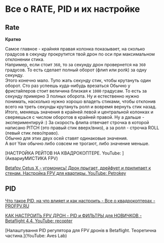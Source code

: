 # Все о RATE, PID и их настройке

## Rate

**Кратко**

Самое главное - крайняя правая колонка показывает, на сколько градусов в секунду прокрутится твой дрон по оси при максимальном отклонении стика.  
Например, если стоит `360`, то за секунду дрон провернется на `360` градусов. То есть сделает полный оборот (флип или ролk) за одну секунду.  
Этого конечно мало. Тупо жать секунду стик, чтобы крутануть один оборот. Сто раз успеешь куда-нибудь врезаться
Обычно у фристайлеров стоит величина близкая к `1000` градусам. То есть за секунду примерно 3 полных оборота. Ну и естественно нужно понимать, насколько нужно хорошо владеть стиками, чтобы отклонив всего на треть секунды крутануть ролл и вовремя вернуть стик назад.  
Итого, меняешь значения в крайней левой и центральной колонках и сверяешься с числом оборотов в крайней правой. Ну а дальше - экспериментируй :)
За скорость флипа отвечает строчка в которой написано PITCH (это правый стик вверх/вниз), а за ролл - строчка ROLL (левый стик лево/право).  
Обычно для этих двух осей ставят одинаковые значения.  
А вот Yaw обычно либо совсем не трогают, либо значение меньше.  

[НАСТРОЙКА РЕЙТОВ НА КВАДРОКОПТЕРЕ. YouTube: ](АквариуМИСТИКА FPV)

[Betafpv Cetus X - угомонись! Дрон прыгает, дрейфует и прилипает к стенам. Настройка FPV для квартиры. YouTube: Petrokey](https://www.youtube.com/watch?v=kPr2hmY9g5g)

## PID
[Что такое PID, на что влияет и как настроить - Все о квадрокоптерах - PROFPV.RU](https://profpv.ru/chto-takoe-pid-na-chto-vliyaet-i-kak-nastroit/)

[КАК НАСТРОИТЬ FPV ДРОН - PID и ФИЛЬТРЫ для НОВИЧКОВ - Betaflight 4.4. YouTube: recopter](https://www.youtube.com/watch?v=X5IRArDcGx8)

[Налаштування PID регулятора для FPV дронів в Betaflight. Теоретична частина.](YouTube: Aves Lab)    
